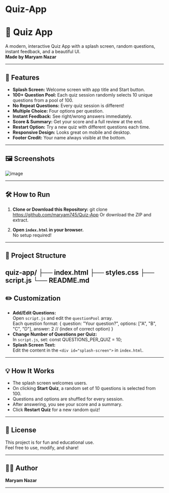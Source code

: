 # Quiz-App
# 🎉 Quiz App

A modern, interactive Quiz App with a splash screen, random questions, instant feedback, and a beautiful UI.  
**Made by Maryam Nazar**

---

## 🚀 Features

- **Splash Screen:** Welcome screen with app title and Start button.
- **100+ Question Pool:** Each quiz session randomly selects 10 unique questions from a pool of 100.
- **No Repeat Questions:** Every quiz session is different!
- **Multiple Choice:** Four options per question.
- **Instant Feedback:** See right/wrong answers immediately.
- **Score & Summary:** Get your score and a full review at the end.
- **Restart Option:** Try a new quiz with different questions each time.
- **Responsive Design:** Looks great on mobile and desktop.
- **Footer Credit:** Your name always visible at the bottom.

---

## 🖼️ Screenshots

![image](https://github.com/user-attachments/assets/a404435a-e421-4bd4-a4dd-64109d4144ff)


---

## 🛠️ How to Run

1. **Clone or Download this Repository:**
   git clone https://github.com/maryam745/Quiz-App
Or download the ZIP and extract.

3. **Open `index.html` in your browser.**  
No setup required!

---

## 📁 Project Structure

quiz-app/
├── index.html
├── styles.css
├── script.js
└── README.md
---

## ✏️ Customization

- **Add/Edit Questions:**  
  Open `script.js` and edit the `questionPool` array.  
  Each question format:
  {
question: "Your question?",
options: ["A", "B", "C", "D"],
answer: 2 // (index of correct option)
}
- **Change Number of Questions per Quiz:**  
In `script.js`, set:
const QUESTIONS_PER_QUIZ = 10;
- **Splash Screen Text:**  
Edit the content in the `<div id="splash-screen">` in `index.html`.

---

## 💡 How It Works

- The splash screen welcomes users.
- On clicking **Start Quiz**, a random set of 10 questions is selected from 100.
- Questions and options are shuffled for every session.
- After answering, you see your score and a summary.
- Click **Restart Quiz** for a new random quiz!

---

## 📄 License

This project is for fun and educational use.  
Feel free to use, modify, and share!

---

## 🙋‍♀️ Author

**Maryam Nazar**

---

